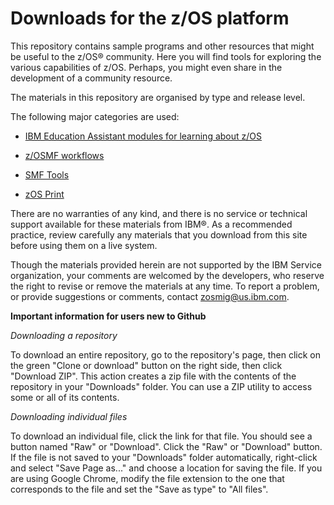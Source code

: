 Downloads for the z/OS platform
===============================

This repository contains sample programs and other resources that might be useful to the z/OS® community. Here you will find tools for exploring the various capabilities of z/OS. Perhaps, you might even share in the development of a community resource.

The materials in this repository are organised by type and release level.

The following major categories are used:

* [IBM Education Assistant modules for learning about z/OS](zOS-Education) 

* [z/OSMF workflows](zOS-Workflow)

* [SMF Tools](SMF-Tools)

* [zOS Print](zOS-Print)

There are no warranties of any kind, and there is no service or technical support available for these materials from IBM®. As a recommended practice, review carefully any materials that you download from this site before using them on a live system. 

Though the materials provided herein are not supported by the IBM Service organization, your comments are welcomed by the developers, who reserve the right to revise or remove the materials at any time. To report a problem, or provide suggestions or comments, contact zosmig@us.ibm.com. 

**Important information for users new to Github**

*Downloading a repository*

To download an entire repository, go to the repository's page, then click on the green "Clone or download" button on the right side, then click "Download ZIP". This action creates a zip file with the contents of the repository in your "Downloads" folder. You can use a ZIP utility to access some or all of its contents.

*Downloading individual files*

To download an individual file, click the link for that file. You should see a button named "Raw" or "Download". Click the "Raw" or "Download" button. If the file is not saved to your "Downloads" folder automatically, right-click and select "Save Page as..." and choose a location for saving the file. If you are using Google Chrome, modify the file extension to the one that corresponds to the file and set the "Save as type" to "All files".
